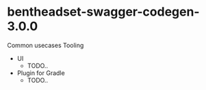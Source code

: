 # bentheadset-swagger-codegen-3.0.0
Common usecases
  Tooling 
  * UI
    - TODO..
  * Plugin for Gradle
    - TODO..
